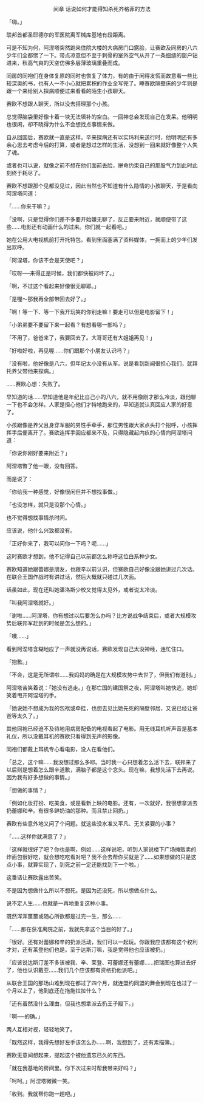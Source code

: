 <p align="center">间章 话说如何才能得知杀死齐格菲的方法</p>

「嗨。」

联邦首都圣耶德尔的军医院离军械库基地有段距离。

可是不知为何，阿涅塔突然跑来住院大楼的大病房门口露脸，让赛欧及同房的八六少年们全都愣了一下。带点凉意但不至于刺骨的室外空气从开了一条细缝的窗户钻进来，秋高气爽的天空仿佛多层薄玻璃重叠而成。

同房的同袍们在身体复原的同时也恢复了体力，有的由于闲得发慌而故意看一些比较深奥的书，也有人一不小心就把累积的作业全写完了。睡赛欧隔壁床的少年则是跟一个来给别人探病顺便过来看看的陌生小孩聊天。

赛欧不想跟人聊天，所以没去搭理那个小孩。

总觉得脑袋里好像卡着一块无法填补的空白。一回神总会发现自己在发呆。他明明也很闲，却不晓得为什么不会想找点事情来做。

自从回国后，赛欧就一直是这样。辛来探病还有以实玛利来送行时，他明明还有多余心思去考虑今后的打算，或者是想过怎样的生活，没想到一回来就好像整个人失了魂。

或者也可以说，就像之前不想在他们面前丢脸，拼命约束自己的那股气力到此时此刻终于耗尽了。

赛欧不想跟那个见都没见过，因此当然也不知道有什么隐情的小孩聊天，于是看向阿涅塔问道：

「……你来干嘛？」

「没啊，只是觉得你们差不多要开始嫌无聊了，反正要来附近，就顺便带了这些……电影还有动画什么的过来。你们就一起看吧。」

她在公用大电视机前打开托特包。看到里面塞满了资料媒体，一拥而上的少年们发出欢呼。

「阿涅塔，你该不会是天使吧？」

「哎呀──来得正是时候，我们都快被闷坏了。」

「啊，不过这个看起来好像很无聊耶。」

「是喔～那我再全部带回去好了。」

「啊！等一下、等一下我开玩笑的你别走嘛！要走可以但是电影留下！」

「小弟弟要不要留下来一起看？有想看哪一部吗？」

「不用了，爸爸来了，我要回去了。大哥哥还有大姐姐再见！」

「好啦好啦，再见喔……你们跟那个小朋友认识吗？」

「没有啦，他好像是八六，但年纪太小没有从军。说是看到新闻很担心我们，就拜托养父带他来探病。」

……赛欧心想：失败了。

早知道的话……早知道他是年纪比自己小的八六，就不用像刚才那么冷淡，跟他聊一下也不会怎样。人家是担心他们才特地跑来的，早知道就认真回应人家的好意了。

小孩跟像是养父且身穿军服的男性手牵手，那位男性跟大家点头打个招呼，小孩挥挥手后便离开了。赛欧连挥手回应都来不及，只得隐藏起内疚的心情向阿涅塔问道：

「你说你刚好要来附近？」

阿涅塔瞥了他一眼，没有回答。

而是说了：

「你给我一种感觉，好像很闲但并不想找事做。」

「也没怎样，就只是没那个心情。」

也不觉得想找事情杀时间。

应该说，他什么兴致都没有。

「正好你来了，我可以问你一下吗？呃……」

这时赛欧才想到，他不记得自己以前都怎么称呼这位白系种少女。

赛欧知道她跟蕾娜是朋友，也跟辛以前认识，但赛欧自己好像没跟她讲过几次话。在联合王国作战时有讲过话，然后大概就只碰过几次面。

话虽如此，现在还叫她潘洛斯少校又觉得太见外，或者说太冷淡。

「叫我阿涅塔就好。」

「谢啦……阿涅塔，你有想过以后要怎么办吗？比方说战争结束后，或者大规模攻势后联邦军赶到的时候是怎么想的。」

「噢……」

看到阿涅塔含糊地应了一声就没再说话，赛欧发现自己太没神经，连忙住口。

「抱歉。」

「不会，这是无所谓啦……我妈妈的确是在大规模攻势中去世了，但我们有道别。」

阿涅塔苦笑着说：「她没有逃走。」在那亡国的建国祭之夜，阿涅塔叫她快逃，她却笑着甩开阿涅塔的手。

「她说她不想成为我的包袱或牵挂，也想去见比她先死的隔壁邻居，又说已经让爸爸等太久了。」

其他同袍已经迫不及待地用病房配备的电视看起了电影。用无线耳机听声音是基本礼仪，所以没戴耳机的赛欧只看得到无声的影像。

同袍们都戴上耳机专心看电影，没人在看他们。

「总之，这个嘛……我没想过那么多耶。当时我一心只想着怎么活下去，联邦来了以后则是想着怎么跟辛道歉，满脑子都是这个念头。现在嘛，我想先活下去再说。因为我有好多想做的事情。」

「想做的事情？」

「例如化妆打扮、吃美食，或是看新上映的电影。还有，一次就好，我很想拿派去扔蕾娜和辛。有很多鲜奶油的那种。而且禁止回扔。」

赛欧有些意外地又问了个问题。就这些没水准又平凡、无关紧要的小事？

「……这样你就满意了？」

「这样就很好了吧？你也是啊，例如……这样说吧，听到人家说楼下广场摊贩卖的炸面包很好吃，就会想吃吃看对吧？我不会去帮你买就是了……如果想做的只是这点小事，就算实现了，到死之前一定还能找到下一个啦。」

这番话让赛欧露出苦笑。

不是因为想做什么所以不想死。是因为还没死，所以想做点什么。

说不定人生……也就是一再地重复这种小事。

既然浑浑噩噩或随心所欲都是过完一生，那么……

「……那在获准离院之前，我就先拿这个当目的好了。」

「很好。还有对蕾娜和辛的扔派活动，我们可以一起玩。你跟我应该都有这个权利才对，还有莱登他们也是。至于达斯汀嘛，我是觉得他也应该被扔。」

「应该说达斯汀差不多该被我、辛、莱登、可蕾娜还有蕾娜……把瑞图也算进去好了，他也认识戴亚……我们几个应该都有资格扔他派吧。」

从联合王国的那场山难到现在都过了四个月，就连盟约同盟的舞会到现在也过了一个月以上了，他到底还在拖拖拉拉什么？

「还有虽然没什么理由，但我也想拿派去扔王子殿下。」

「啊──的确。」

两人互相对视，轻轻地笑了。

「既然这样，我得先想好左手该怎么办……啊，我想到了，还有素描簿。」

赛欧无意间想起来，提起这个被他遗忘已久的东西。

「就在我基地的房间里。你下次过来时帮我带来好吗？」

「呵呵。」阿涅塔微微一笑。

「收到。我就帮你跑一趟吧。」

